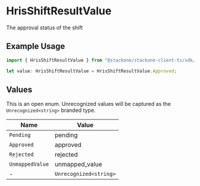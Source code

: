 # HrisShiftResultValue

The approval status of the shift

## Example Usage

```typescript
import { HrisShiftResultValue } from "@stackone/stackone-client-ts/sdk/models/shared";

let value: HrisShiftResultValue = HrisShiftResultValue.Approved;
```

## Values

This is an open enum. Unrecognized values will be captured as the `Unrecognized<string>` branded type.

| Name                   | Value                  |
| ---------------------- | ---------------------- |
| `Pending`              | pending                |
| `Approved`             | approved               |
| `Rejected`             | rejected               |
| `UnmappedValue`        | unmapped_value         |
| -                      | `Unrecognized<string>` |